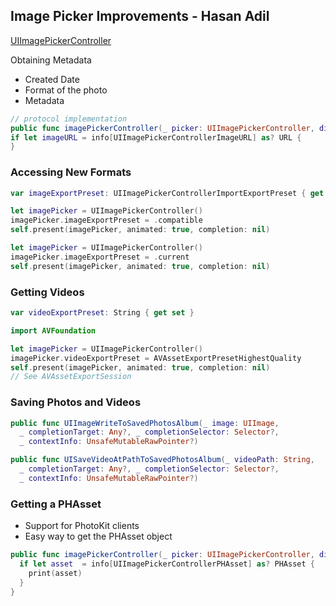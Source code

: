 
## Image Picker Improvements - Hasan Adil

 [UIImagePickerController](https://developer.apple.com/documentation/uikit/uiimagepickercontroller)

Obtaining Metadata

* Created Date
* Format of the photo
* Metadata

```swift
// protocol implementation
public func imagePickerController(_ picker: UIImagePickerController, didFinishPickingMediaWithInfo info: [String : Any]) {
if let imageURL = info[UIImagePickerControllerImageURL] as? URL {
}
```

### Accessing New Formats

```swift
var imageExportPreset: UIImagePickerControllerImportExportPreset { get set }

let imagePicker = UIImagePickerController()
imagePicker.imageExportPreset = .compatible
self.present(imagePicker, animated: true, completion: nil)

let imagePicker = UIImagePickerController() 
imagePicker.imageExportPreset = .current
self.present(imagePicker, animated: true, completion: nil)
```


### Getting Videos

```swift
var videoExportPreset: String { get set }

import AVFoundation

let imagePicker = UIImagePickerController()
imagePicker.videoExportPreset = AVAssetExportPresetHighestQuality
self.present(imagePicker, animated: true, completion: nil)
// See AVAssetExportSession
```

### Saving Photos and Videos

```swift
public func UIImageWriteToSavedPhotosAlbum(_ image: UIImage,
  _ completionTarget: Any?, _ completionSelector: Selector?,
  _ contextInfo: UnsafeMutableRawPointer?)

public func UISaveVideoAtPathToSavedPhotosAlbum(_ videoPath: String,
  _ completionTarget: Any?, _ completionSelector: Selector?,
  _ contextInfo: UnsafeMutableRawPointer?)
```


### Getting a PHAsset

* Support for PhotoKit clients
* Easy way to get the PHAsset object

```swift
public func imagePickerController(_ picker: UIImagePickerController, didFinishPickingMediaWithInfo info: [String : Any]) {
  if let asset  = info[UIImagePickerControllerPHAsset] as? PHAsset {
    print(asset)
  }
}

```

